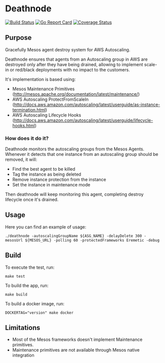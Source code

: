 # Deathnode

[![Build Status](https://travis-ci.org/alanbover/deathnode.svg?branch=master)](https://travis-ci.org/alanbover/deathnode)
[![Go Report Card](https://goreportcard.com/badge/github.com/alanbover/deathnode)](https://goreportcard.com/report/github.com/alanbover/deathnode)
[![Coverage Status](https://coveralls.io/repos/github/alanbover/deathnode/badge.svg?branch=master)](https://coveralls.io/github/alanbover/deathnode?branch=master)

## Purpose
Gracefully Mesos agent destroy system for AWS Autoscaling.

Deathnode ensures that agents from an Autoscaling group in AWS are destroyed only after they have being drained, allowing to implement scale-in or red/black deployments with no impact to the customers.

It's implementation is based using:

* Mesos Maintenance Primitives (http://mesos.apache.org/documentation/latest/maintenance/)
* AWS Autoscaling ProtectFromScaleIn (http://docs.aws.amazon.com/autoscaling/latest/userguide/as-instance-termination.html)
* AWS Autoscaling Lifecycle Hooks (http://docs.aws.amazon.com/autoscaling/latest/userguide/lifecycle-hooks.html)

### How does it do it?
Deathnode monitors the autoscaling groups from the Mesos Agents. Whenever it detects that one instance from an autoscaling group should be removed, it will:

*  Find the best agent to be killed
*  Tag the instance as being deleted
*  Remove instance protection from the instance
*  Set the instance in maintenance mode

Then deathnode will keep monitoring this agent, completing destroy lifecycle once it's drained.

## Usage
Here you can find an example of usage:
```
./deathnode -autoscalingGroupName ${ASG_NAME} -delayDelete 300 -mesosUrl ${MESOS_URL} -polling 60 -protectedFrameworks Eremetic -debug
```

## Build
To execute the test, run:
```
make test
```

To build the app, run:
```
make build
```

To build a docker image, run:
```
DOCKERTAG="version" make docker
```

## Limitations
* Most of the Mesos frameworks doesn't implement Maintenance primitives.
* Maintenance primitives are not available through Mesos native integration
